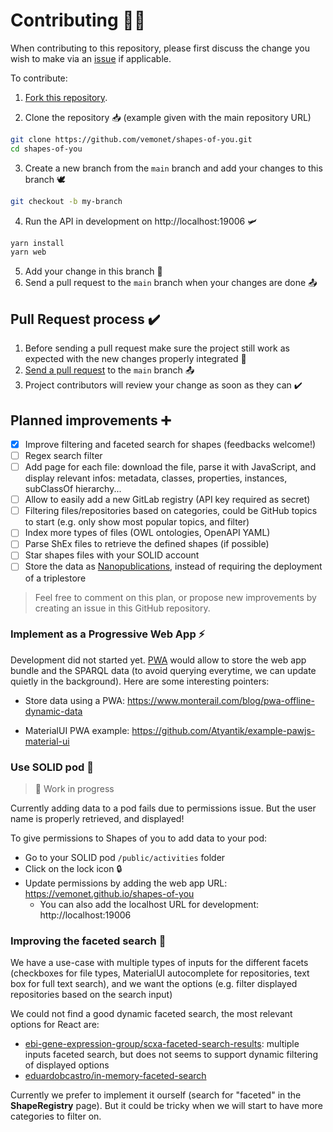 # Contributing 👩‍💻

When contributing to this repository, please first discuss the change you wish to make via an [issue](https://github.com/vemonet/shapes-of-you/issues) if applicable.



To contribute:

1. [Fork this repository](https://github.com/vemonet/shapes-of-you/fork).

2. Clone the repository 📥 (example given with the main repository URL)

```bash
git clone https://github.com/vemonet/shapes-of-you.git
cd shapes-of-you
```

3. Create a new branch from the `main` branch and add your changes to this branch 🕊️

```bash
git checkout -b my-branch
```

4. Run the API in development on http://localhost:19006 🛩

```bash
yarn install
yarn web
```

5. Add your change in this branch 📝
6. Send a pull request to the `main` branch when your changes are done 📤

## Pull Request process ✔️

1. Before sending a pull request make sure the project still work as expected with the new changes properly integrated 📝
2. [Send a pull request](https://github.com/vemonet/shapes-of-you/compare) to the `main` branch 📤
3. Project contributors will review your change as soon as they can ✔️

## Planned improvements ➕

- [x] Improve filtering and faceted search for shapes (feedbacks welcome!)
- [ ] Regex search filter
- [ ] Add page for each file: download the file, parse it with JavaScript, and display relevant infos: metadata, classes, properties, instances, subClassOf hierarchy...
- [ ] Allow to easily add a new GitLab registry (API key required as secret) 
- [ ] Filtering files/repositories based on categories, could be GitHub topics to start (e.g. only show most popular topics, and filter)
- [ ] Index more types of files (OWL ontologies, OpenAPI YAML)
- [ ] Parse ShEx files to retrieve the defined shapes (if possible)
- [ ] Star shapes files with your SOLID account
- [ ] Store the data as [Nanopublications](http://nanopub.org/wordpress/), instead of requiring the deployment of a triplestore

> Feel free to comment on this plan, or propose new improvements by creating an issue in this GitHub repository.

### Implement as a Progressive Web App ⚡️

Development did not started yet. [PWA](https://web.dev/progressive-web-apps) would allow to store the web app bundle and the SPARQL data (to avoid querying everytime, we can update quietly in the background). Here are some interesting pointers:

* Store data using a PWA: https://www.monterail.com/blog/pwa-offline-dynamic-data

* MaterialUI PWA example: https://github.com/Atyantik/example-pawjs-material-ui

### Use SOLID pod 👤

> 🚧 Work in progress

Currently adding data to a pod fails due to permissions issue. But the user name is properly retrieved, and displayed!

To give permissions to Shapes of you to add data to your pod: 

* Go to your SOLID pod `/public/activities` folder 
* Click on the lock icon 🔒 
* Update permissions by adding the web app URL: https://vemonet.github.io/shapes-of-you
  * You can also add the localhost URL for development: http://localhost:19006

### Improving the faceted search 🔎

We have a use-case with multiple types of inputs for the different facets (checkboxes for file types, MaterialUI autocomplete for repositories, text box for full text search), and we want the options (e.g. filter displayed repositories based on the search input)

We could not find a good dynamic faceted search, the most relevant options for React are:

* [ebi-gene-expression-group/scxa-faceted-search-results](https://github.com/ebi-gene-expression-group/scxa-faceted-search-results): multiple inputs faceted search, but does not seems to support dynamic filtering of displayed options
* [eduardobcastro/in-memory-faceted-search](https://github.com/eduardobcastro/in-memory-faceted-search)

Currently we prefer to implement it ourself (search for "faceted" in the **ShapeRegistry** page). But it could be tricky when we will start to have more categories to filter on.